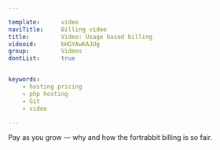 ```yaml
---

template:      video
naviTitle:     Billing video
title:         Video: Usage based billing
videoid:       bHGYAwKAJUg
group:         Videos
dontList:      true


keywords:
    - hosting pricing
    - php hosting
    - Git
    - video

---
```


Pay as you grow — why and how the fortrabbit billing is so fair.
